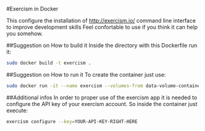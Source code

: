 #Exercism in Docker

This configure the installation of http://exercism.io/ command line interface to improve development skills
Feel confortable to use if you think it can help you somehow.

##Suggestion on How to build it
Inside the directory with this Dockerfile run it:

```bash
sudo docker build -t exercism .
```
##Suggestion on How to run it
To create the container just use:

```bash
sudo docker run -it --name exercism --volumes-from data-volume-container exercism ash
```
##Additional infos
In order to proper use of the exercism app it is needed to configure the API key of your exercism account.
So inside the container just execute:

```bash
exercism configure --key=YOUR-API-KEY-RIGHT-HERE
```
